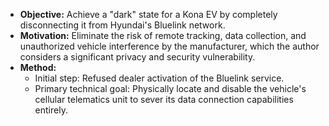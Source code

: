 *   **Objective:** Achieve a "dark" state for a Kona EV by completely disconnecting it from Hyundai's Bluelink network.
*   **Motivation:** Eliminate the risk of remote tracking, data collection, and unauthorized vehicle interference by the manufacturer, which the author considers a significant privacy and security vulnerability.
*   **Method:**
    *   Initial step: Refused dealer activation of the Bluelink service.
    *   Primary technical goal: Physically locate and disable the vehicle's cellular telematics unit to sever its data connection capabilities entirely.
